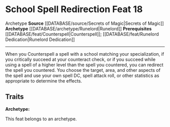 ﻿---
feat: School Spell Redirection
id: '3027'
level: '18'
name: School Spell Redirection
prerequisite: '[[DATABASE/feat/Counterspell|Counterspell]] ; [[DATABASE/feat/Runelord
  Dedication|Runelord Dedication]]'
rarity: Common
source: '[[DATABASE/source/Secrets of Magic|Secrets of Magic]]'
trait:
- '[[DATABASE/trait/Archetype|Archetype]]'
type: Feat

---
# School Spell Redirection <span class="item-type">Feat 18</span>

<span class="item-trait">Archetype</span>
**Source** [[DATABASE/source/Secrets of Magic|Secrets of Magic]] 
**Archetype** [[DATABASE/archetype/Runelord|Runelord]]
**Prerequisites** [[DATABASE/feat/Counterspell|Counterspell]]; [[DATABASE/feat/Runelord Dedication|Runelord Dedication]]

---
When you Counterspell a spell with a school matching your specialization, if you critically succeed at your counteract check, or if you succeed while using a spell of a higher level than the spell you countered, you can redirect the spell you countered. You choose the target, area, and other aspects of the spell and use your own spell DC, spell attack roll, or other statistics as appropriate to determine the effects.

## Traits

**Archetype:**

This feat belongs to an archetype.